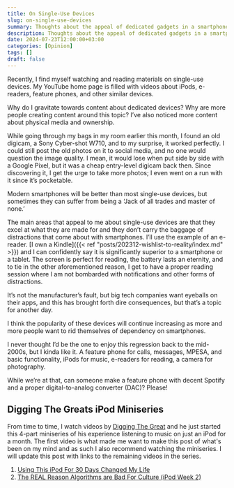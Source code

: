 ```yaml
---
title: On Single-Use Devices
slug: on-single-use-devices
summary: Thoughts about the appeal of dedicated gadgets in a smartphone era
description: Thoughts about the appeal of dedicated gadgets in a smartphone era
date: 2024-07-23T12:00:00+03:00
categories: [Opinion]
tags: []
draft: false 
---
```


Recently, I find myself watching and reading materials on single-use devices. My YouTube home page is filled with videos about iPods, e-readers, feature phones, and other similar devices.

Why do I gravitate towards content about dedicated devices? Why are more people creating content around this topic? I’ve also noticed more content about physical media and ownership.

While going through my bags in my room earlier this month, I found an old digicam, a Sony Cyber-shot W710, and to my surprise, it worked perfectly. I could still post the old photos on it to social media, and no one would question the image quality. I mean, it would lose when put side by side with a Google Pixel, but it was a cheap entry-level digicam back then. Since discovering it, I get the urge to take more photos; I even went on a run with it since it’s pocketable.

Modern smartphones will be better than most single-use devices, but sometimes they can suffer from being a ‘Jack of all trades and master of none.’

The main areas that appeal to me about single-use devices are that they excel at what they are made for and they don’t carry the baggage of distractions that come about with smartphones. I’ll use the example of an e-reader. [I own a Kindle]({{< ref "posts/202312-wishlist-to-reality/index.md" >}})  and I can confidently say it is significantly superior to a smartphone or a tablet. The screen is perfect for reading, the battery lasts an eternity, and to tie in the other aforementioned reason, I get to have a proper reading session where I am not bombarded with notifications and other forms of distractions. 

It’s not the manufacturer’s fault, but big tech companies want eyeballs on their apps, and this has brought forth dire consequences, but that’s a topic for another day.

I think the popularity of these devices will continue increasing as more and more people want to rid themselves of dependency on smartphones.

I never thought I’d be the one to enjoy this regression back to the mid-2000s, but I kinda like it. A feature phone for calls, messages, MPESA, and basic functionality, iPods for music, e-readers for reading, a camera for photography. 

While we’re at that, can someone make a feature phone with decent Spotify and a proper digital-to-analog converter (DAC)? Please!

## Digging The Greats iPod Miniseries 

From time to time, I watch videos by [Digging The Great](https://www.youtube.com/@diggingthegreats) and he just started this 4-part miniseries of his experience listening to music on just an iPod for a month. The first video is what made me want to make this post of what's been on my mind and as such I also recommend watching the miniseries. I will update this post with links to the remaining videos in the series.

1. [Using This iPod For 30 Days Changed My Life
](https://youtu.be/Ou2dW4qebbw)
2. [The REAL Reason Algorithms are Bad For Culture (iPod Week 2)
](https://youtu.be/t9TZh0oNAHQ)
